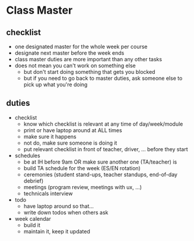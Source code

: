 # Class Master

## checklist

- one designated master for the whole week per course
- designate next master before the week ends
- class master duties are more important than any other tasks
- does not mean you can't work on something else
  - but don't start doing something that gets you blocked
  - but if you need to go back to master duties, ask someone else to pick up what you're doing

## duties

- checklist
  - know which checklist is relevant at any time of day/week/module
  - print or have laptop around at ALL times
  - make sure it happens
  - not do, make sure someone is doing it
  - put relevant checklist in front of teacher, driver, ... before they start
- schedules
  - be at IH before 9am OR make sure another one (TA/teacher) is
  - build TA schedule for the week (ES/EN rotation)
  - ceremonies (student stand-ups, teacher standups, end-of-day debrief)
  - meetings (program review, meetings with ux, ...)
  - technicals interview
- todo
  - have laptop around so that...
  - write down todos when others ask
- week calendar
  - build it
  - maintain it, keep it updated

